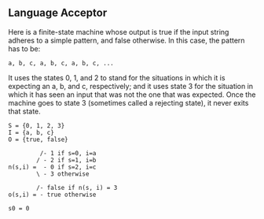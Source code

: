 ## Language Acceptor

Here is a finite-state machine whose output is true if the input string adheres to a simple pattern, and false otherwise. In this case, the pattern has to be:
```
a, b, c, a, b, c, a, b, c, ...
```

It uses the states 0, 1, and 2 to stand for the situations in which it is expecting an a, b, and c, respectively; and it uses state 3 for the situation in which it has seen an input that was not the one that was expected. Once the machine goes to state 3 (sometimes called a rejecting state), it never exits that state.
```
S = {0, 1, 2, 3}
I = {a, b, c}
O = {true, false}

         /- 1 if s=0, i=a
        / - 2 if s=1, i=b
n(s,i) =  - 0 if s=2, i=c
        \ - 3 otherwise

        /- false if n(s, i) = 3
o(s,i) = - true otherwise

s0 = 0
```
